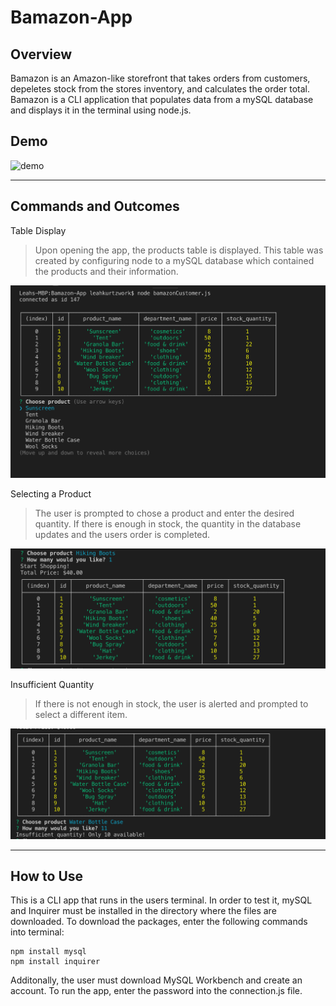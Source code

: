 # Bamazon-App

## Overview

 Bamazon is an Amazon-like storefront that takes orders from customers, depeletes stock from the stores inventory, and calculates the order total. Bamazon is a CLI application that populates data from a mySQL database and displays it in the terminal using node.js.

## Demo
![demo](https://drive.google.com/file/d/10oJ1PRGJ3TigLlLmTj79dj2GJWjvt_Fc/view)

----
## Commands and Outcomes

Table Display
> Upon opening the app, the products table is displayed. This table was created by configuring node to a mySQL database which contained the products and their information. 

![table image](screenshots/table.png)

Selecting a Product
> The user is prompted to chose a product and enter the desired quantity. If there is enough in stock, the quantity in the database updates and the users order is completed. 

![purchase](screenshots/ordertotal.png)

Insufficient Quantity
> If there is not enough in stock, the user is alerted and prompted to select a different item.

![Quantity validation](screenshots/iquantity.png)

----
## How to Use
This is a CLI app that runs in the users terminal. In order to test it, mySQL and Inquirer must be installed in the directory where the files are downloaded. To download the packages, enter the following commands into terminal:

    npm install mysql
    npm install inquirer 

Additonally, the user must download MySQL Workbench and create an account. To run the app, enter the password into the connection.js file.